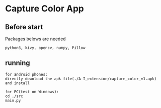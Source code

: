 # Capture Color App

## Before start ##
Packages belows are needed
```
python3, kivy, opencv, numpy, Pillow
```
## running ##
```
for android phones:
directly download the apk file(./A-I_extension/capture_color_v1.apk) and install
```
```
for PC(test on Windows):
cd ./src
main.py
```
